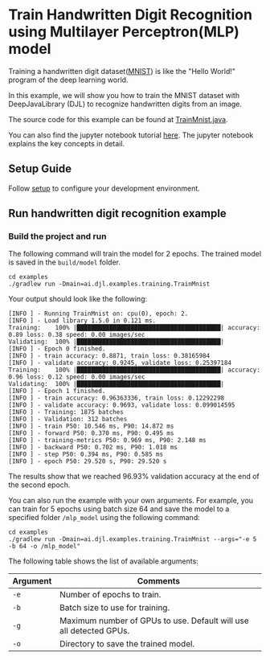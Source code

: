 # Train Handwritten Digit Recognition using Multilayer Perceptron(MLP) model

Training a handwritten digit dataset([MNIST](http://yann.lecun.com/exdb/mnist/)) is like the "Hello World!" program of the deep learning world.

In this example, we will show you how to train the MNIST dataset with DeepJavaLibrary (DJL) to recognize handwritten digits from an image.

The source code for this example can be found at [TrainMnist.java](https://github.com/awslabs/djl/blob/master/examples/src/main/java/ai/djl/examples/training/TrainMnist.java).

You can also find the jupyter notebook tutorial [here](../../jupyter/README.md#train-your-first-model).
The jupyter notebook explains the key concepts in detail.

## Setup Guide

Follow [setup](../../docs/development/setup.md) to configure your development environment.

## Run handwritten digit recognition example

### Build the project and run

The following command will train the model for 2 epochs. The trained model is saved in the `build/model` folder.

```
cd examples
./gradlew run -Dmain=ai.djl.examples.training.TrainMnist
```
Your output should look like the following:
```text
[INFO ] - Running TrainMnist on: cpu(0), epoch: 2.
[INFO ] - Load library 1.5.0 in 0.121 ms.
Training:    100% |████████████████████████████████████████| accuracy: 0.89 loss: 0.38 speed: 0.00 images/sec
Validating:  100% |████████████████████████████████████████|
[INFO ] - Epoch 0 finished.
[INFO ] - train accuracy: 0.8871, train loss: 0.38165984
[INFO ] - validate accuracy: 0.9245, validate loss: 0.25397184
Training:    100% |████████████████████████████████████████| accuracy: 0.96 loss: 0.12 speed: 0.00 images/sec
Validating:  100% |████████████████████████████████████████|
[INFO ] - Epoch 1 finished.
[INFO ] - train accuracy: 0.96363336, train loss: 0.12292298
[INFO ] - validate accuracy: 0.9693, validate loss: 0.099014595
[INFO ] - Training: 1875 batches
[INFO ] - Validation: 312 batches
[INFO ] - train P50: 10.546 ms, P90: 14.872 ms
[INFO ] - forward P50: 0.370 ms, P90: 0.495 ms
[INFO ] - training-metrics P50: 0.969 ms, P90: 2.148 ms
[INFO ] - backward P50: 0.702 ms, P90: 1.018 ms
[INFO ] - step P50: 0.394 ms, P90: 0.585 ms
[INFO ] - epoch P50: 29.520 s, P90: 29.520 s
```

The results show that we reached 96.93% validation accuracy at the end of the second epoch.


You can also run the example with your own arguments. For example, you can train for 5 epochs using batch size 64 and save the model to a specified folder `/mlp_model` using the following command:

```
cd examples
./gradlew run -Dmain=ai.djl.examples.training.TrainMnist --args="-e 5 -b 64 -o /mlp_model"
```

The following table shows the list of available arguments:


 | Argument   | Comments                                 |
 | ---------- | ---------------------------------------- |
 | `-e`       | Number of epochs to train. |
 | `-b`       | Batch size to use for training. |
 | `-g`       | Maximum number of GPUs to use. Default will use all detected GPUs. |
 | `-o`       | Directory to save the trained model. |